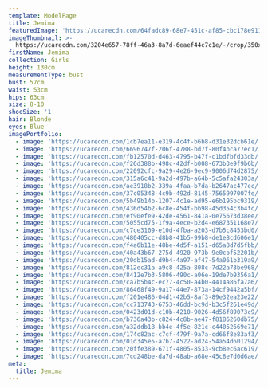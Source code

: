```yaml
---
template: ModelPage
title: Jemima
featuredImage: 'https://ucarecdn.com/64fadc89-68e7-451c-af85-cbc178e91158/'
imageThumbnail: >-
  https://ucarecdn.com/3204e657-78ff-46a3-8a7d-6eaef44c7c1e/-/crop/350x431/0,163/-/preview/
firstName: Jemima
collection: Girls
height: 130cm
measurementType: bust
bust: 57cm
waist: 53cm
hips: 63cm
size: 8-10
shoeSize: '1'
hair: Blonde
eyes: Blue
imagePortfolio:
  - image: 'https://ucarecdn.com/1cb7ea11-e319-4c4f-b6b8-d31e32dcb61e/'
  - image: 'https://ucarecdn.com/6696747f-206f-4788-bd7f-80f4bca77ec1/'
  - image: 'https://ucarecdn.com/fb12570d-d463-4795-b47f-c1bdfbfd33db/'
  - image: 'https://ucarecdn.com/f26d388b-498c-42df-b008-673b3e9f9b6b/'
  - image: 'https://ucarecdn.com/22092cfc-9a29-4e26-9ec9-9006d74d2875/'
  - image: 'https://ucarecdn.com/315a6c41-9a2d-497b-a64b-5c5afa24303a/'
  - image: 'https://ucarecdn.com/ae3918b2-339a-4faa-b7da-b2647ac477ec/'
  - image: 'https://ucarecdn.com/37c05348-4c9b-492d-8145-7565997007fe/'
  - image: 'https://ucarecdn.com/5b49b14b-1207-4c1e-ad95-e6b195bc9319/'
  - image: 'https://ucarecdn.com/436d54b2-6c8e-454f-bb98-45d354c3b4fc/'
  - image: 'https://ucarecdn.com/ef90efe9-42de-4561-841a-0e75673d38ee/'
  - image: 'https://ucarecdn.com/5055cd75-1f9a-4ece-b2d4-e687351168e7/'
  - image: 'https://ucarecdn.com/c7ce3109-e10d-4fba-a203-d7b5c8453bd0/'
  - image: 'https://ucarecdn.com/480405cc-d8b8-41b5-99b8-de1e8cd606e1/'
  - image: 'https://ucarecdn.com/f4a6b11e-48be-4d5f-a151-d65a8d7d5fbb/'
  - image: 'https://ucarecdn.com/40a43b67-275d-4920-973b-9e0cbf52201b/'
  - image: 'https://ucarecdn.com/20db15ad-d9b4-4a97-af47-54a061b319a9/'
  - image: 'https://ucarecdn.com/812ec31a-a9c8-425a-808c-7d22a73be968/'
  - image: 'https://ucarecdn.com/8412e7b3-5806-490c-a06e-19de7b9356a1/'
  - image: 'https://ucarecdn.com/ca7b5b4c-ec77-4c50-a4b0-4414a86fa7a6/'
  - image: 'https://ucarecdn.com/86468f49-9a17-44e7-873a-14cf9442a5bf/'
  - image: 'https://ucarecdn.com/f201e486-04d1-42b5-8af3-89e32ea23e22/'
  - image: 'https://ucarecdn.com/cc713743-6753-46dd-bc9d-b3c5f261e49d/'
  - image: 'https://ucarecdn.com/0423d01d-c10b-4210-9026-4d56f89073c9/'
  - image: 'https://ucarecdn.com/b736a43b-c824-4c8b-ae47-f8186260db75/'
  - image: 'https://ucarecdn.com/a32ddb18-bb4e-4f5e-821c-c44052669e71/'
  - image: 'https://ucarecdn.com/174c82ac-c7cf-479f-9a7a-cd66f8e83af3/'
  - image: 'https://ucarecdn.com/01d345e5-a7b7-4522-ad24-54a54d601294/'
  - image: 'https://ucarecdn.com/20ffe389-671f-4805-8533-9cb8ec6ac619/'
  - image: 'https://ucarecdn.com/7cd248be-da7d-48ab-a68e-45c8e7d0d6ae/'
meta:
  title: Jemima
---
```


